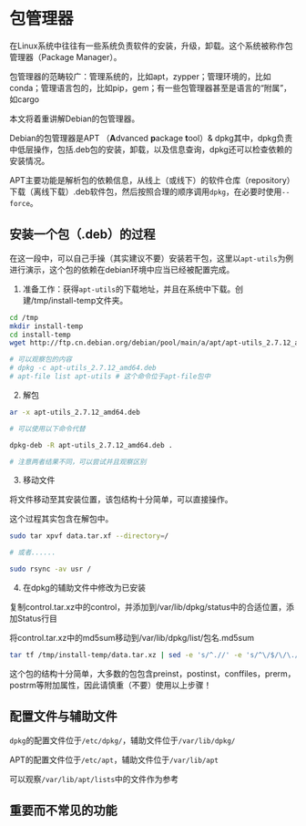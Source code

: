 # 包管理器

在Linux系统中往往有一些系统负责软件的安装，升级，卸载。这个系统被称作包管理器（Package Manager）。

包管理器的范畴较广：管理系统的，比如apt，zypper；管理环境的，比如conda；管理语言包的，比如pip，gem；有一些包管理器甚至是语言的“附属”，如cargo

本文将着重讲解Debian的包管理器。

Debian的包管理器是APT （**A**dvanced **p**ackage **t**ool）& dpkg其中，dpkg负责中低层操作，包括.deb包的安装，卸载，以及信息查询，dpkg还可以检查依赖的安装情况。

APT主要功能是解析包的依赖信息，从线上（或线下）的软件仓库（repository）下载（离线下载）.deb软件包，然后按照合理的顺序调用`dpkg`，在必要时使用`--force`。

## 安装一个包（.deb）的过程

在这一段中，可以自己手操（其实建议不要）安装若干包，这里以`apt-utils`为例进行演示，这个包的依赖在debian环境中应当已经被配置完成。

1. 准备工作：获得`apt-utils`的下载地址，并且在系统中下载。创建/tmp/install-temp文件夹。

```bash
cd /tmp
mkdir install-temp
cd install-temp
wget http://ftp.cn.debian.org/debian/pool/main/a/apt/apt-utils_2.7.12_amd64.deb

# 可以观察包的内容
# dpkg -c apt-utils_2.7.12_amd64.deb
# apt-file list apt-utils # 这个命令位于apt-file包中
```

2. 解包

```bash
ar -x apt-utils_2.7.12_amd64.deb

# 可以使用以下命令代替

dpkg-deb -R apt-utils_2.7.12_amd64.deb .

# 注意两者结果不同，可以尝试并且观察区别
```

3. 移动文件

将文件移动至其安装位置，该包结构十分简单，可以直接操作。

这个过程其实包含在解包中。

```bash
sudo tar xpvf data.tar.xf --directory=/

# 或者......

sudo rsync -av usr /
```

4. 在dpkg的辅助文件中修改为已安装

复制control.tar.xz中的control，并添加到/var/lib/dpkg/status中的合适位置，添加Status行目

将control.tar.xz中的md5sum移动到/var/lib/dpkg/list/包名.md5sum

```bash
tar tf /tmp/install-temp/data.tar.xz | sed -e 's/^.//' -e 's/^\/$/\/\./' > /var/lib/dpkg/list/包名.list
```

这个包的结构十分简单，大多数的包包含preinst，postinst，conffiles，prerm，postrm等附加属性，因此请慎重（不要）使用以上步骤！

## 配置文件与辅助文件

`dpkg`的配置文件位于`/etc/dpkg/`，辅助文件位于`/var/lib/dpkg/`

APT的配置文件位于`/etc/apt`，辅助文件位于`/var/lib/apt`

可以观察`/var/lib/apt/lists`中的文件作为参考

## 重要而不常见的功能



